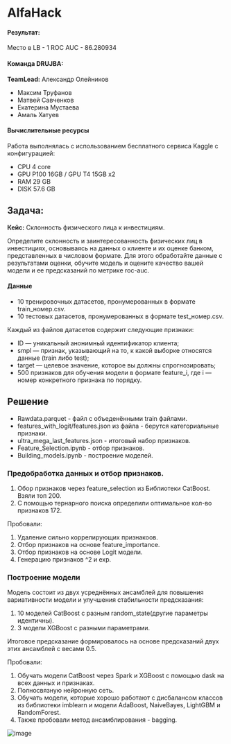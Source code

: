 # AlfaHack

#### Результат:
Место в LB - 1
ROC AUC - 86.280934

#### Команда DRUJBA:
**TeamLead:** Александр Олейников
- Максим Труфанов
- Матвей Савченков
- Екатерина Мустаева
- Амаль Хатуев

#### Вычислительные ресурсы
Работа выполнялась с использованием бесплатного сервиса Kaggle с конфигурацией:
 - СPU 4 core
 - GPU P100 16GB / GPU T4 15GB x2
 - RAM 29 GB
 - DISK 57.6 GB 

## Задача:
**Кейс:** Склонность физического лица к инвестициям.

Определите склонность и заинтересованность физических лиц в инвестициях, основываясь на данных о клиенте и их оценке банком, представленных в числовом формате. Для этого обработайте данные с результатами оценки, обучите модель и оцените качество вашей модели и ее предсказаний по метрике roc-auc.

#### Данные

- 10 тренировочных датасетов, пронумерованных в формате train_номер.csv.
- 10 тестовых датасетов, пронумерованных в формате test_номер.csv.

Каждый из файлов датасетов содержит следующие признаки:
- ID — уникальный анонимный идентификатор клиента;
- smpl — признак, указывающий на то, к какой выборке относятся данные (train либо test);
- target — целевое значение, которое вы должны спрогнозировать;
- 500 признаков для обучения модели в формате feature_i, где i — номер конкретного признака по порядку.

## Решение
- Rawdata.parquet - файл с объеденёнными train файлами.
- features_with_logit/features.json из файла - берутся категориальные признаки.
- ultra_mega_last_features.json - итоговый набор признаков.
- Feature_Selection.ipynb - отбор признаков.
- Building_models.ipynb - построение моделей.

### Предобработка данных и отбор признаков.
1. Обор признаков через feature_selection из Библиотеки CatBoost. Взяли топ 200.
2. С помощью тернарного поиска определили оптимальное кол-во признаков 172.

Пробовали:
1. Удаление сильно коррелирующих признакоов.
2. Отбор признаков на основе feature_importance.
3. Отбор признаков на основе Logit модели.
4. Генерацию признаков ^2 и exp.
   
### Построение модели
Модель состоит из двух усреднённых ансамблей для повышения вариативности модели и улучшения стабильности предсказания:
1. 10 моделей CatBoost с разным random_state(другие параметры идентичны).
2. 3 модели XGBoost с разными параметрами.

Итоговое предсказание формировалось на основе предсказаний двух этих ансамблей с весами 0.5.

Пробовали:
1. Обучать модели CatBoost через Spark и XGBoost с помощью dask на всех данных и признаках.
2. Полносвязную нейронную сеть.
3. Обучать модели, которые хорошо работают с дисбалансом классов из библиотеки imblearn и модели AdaBoost, NaiveBayes, LightGBM и RandomForest.
4. Также пробовали метод ансамблирования - bagging.
 
![image](https://github.com/user-attachments/assets/1f004f57-3a5f-4905-82d1-6c950e729e17)

